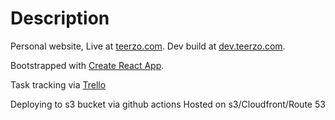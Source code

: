 # Description

Personal website, Live at [teerzo.com](https://teerzo.com).
Dev build at [dev.teerzo.com](https://dev.teerzo.com).

Bootstrapped with [Create React App](https://github.com/facebook/create-react-app).

Task tracking via [Trello](https://trello.com/b/FETfcxxn/teerzocom)

Deploying to s3 bucket via github actions
Hosted on s3/Cloudfront/Route 53
